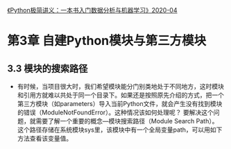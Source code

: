 [《Python极简讲义：一本书入门数据分析与机器学习》2020-04](https://weread.qq.com/web/reader/adb3241071d7c7c6adb07e4)
# 第3章 自建Python模块与第三方模块

## 3.3 模块的搜索路径
* 有时候，当项目很大时，我们希望模块能分门别类地处于不同地方，这时模块和引用方就难以共处于同一个目录下。如果还是按照原先介绍的方式，把一个第三方模块（如parameters）导入当前Python文件，就会产生没有找到模块的错误（ModuleNotFoundError）。这种情况该如何处理呢？
要解决这个问题，就需要了解一个重要的概念—模块搜索路径（Module Search Path）。  
这个路径存储在系统模块sys里，该模块中有一个全局变量path，可以用如下方法查看该变量值。
